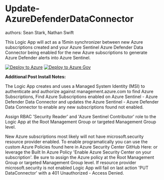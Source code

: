 # Update-AzureDefenderDataConnector
authors: Sean Stark, Nathan Swift

This Logic App will act as a 15min synchronizer between new Azure subscriptions created and your Azure Sentinel Azure Defender Data Connector being enabled for the new Azure subscriptions to generate Azure Defender alerts into Azure Sentinel.

[![Deploy to Azure](https://aka.ms/deploytoazurebutton)]("https://portal.azure.com/#create/Microsoft.Template/uri/https%3A%2F%2Fraw.githubusercontent.com%2FAzure%2FAzure-Sentinel%2Fmaster%2FPlaybooks%2FUpdate-AzureDefenderDataConnector%2Fazuredeploy.json)
[![Deploy to Azure Gov](https://aka.ms/deploytoazuregovbutton)]("https://portal.azure.us/#create/Microsoft.Template/uri/https%3A%2F%2Fraw.githubusercontent.com%2FAzure%2FAzure-Sentinel%2Fmaster%2FPlaybooks%2FUpdate-AzureDefenderDataConnector%2Fazuredeploy.json)

**Additional Post Install Notes:**

The Logic App creates and uses a Managed System Identity (MSI) to authenticate and authorize against management.azure.com to find Azure Subscriptions, Find Azure Subscriptions enabled on Azure Sentinel - Azure Defender Data Connector and updates the Azure Sentinel - Azure Defender Data Connector to enable any new subscriptions found not enabled.

Assign RBAC 'Security Reader' and 'Azure Sentinel Contributor' role to the Logic App at the Root Management Group or targeted Management Group level.

New Azure subscriptions most likely will not have microsoft.security resource provider enabled. To enable programatically you can use the custom Azure Policies found here in Azure Security Center GitHub Here: or leverage the Built In Azure Policy 'Enable Azure Security Center on your subscription'. Be sure to assign the Azure policy at the Root Management Group or targeted Management Group level. If resource provider microsoft.security is not enabled Logic App will fail on last action 'PUT DataConnector' with a 401 Unauthorized - Access Denied.